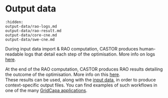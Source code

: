 # Output data

```{toctree}
:hidden:
output-data/rao-logs.md
output-data/rao-result.md
output-data/core-cne.md
output-data/swe-cne.md
```

During input data import & RAO computation, CASTOR produces human-readable logs that detail each step of the optimisation. More info on logs [here](rao-logs/rao-logs).  

At the end of the RAO computation, CASTOR produces RAO results detailing the outcome of the optimisation. More info on this [here](rao-result/rao-result-json).  
These results can be used, along with the [input data](/input-data/input-data.md), in order to produce context-specific output files. You can find examples of such workflows in one of the many [GridCapa applications](https://github.com/farao-community?q=gridcapa&type=all&language=&sort=).  